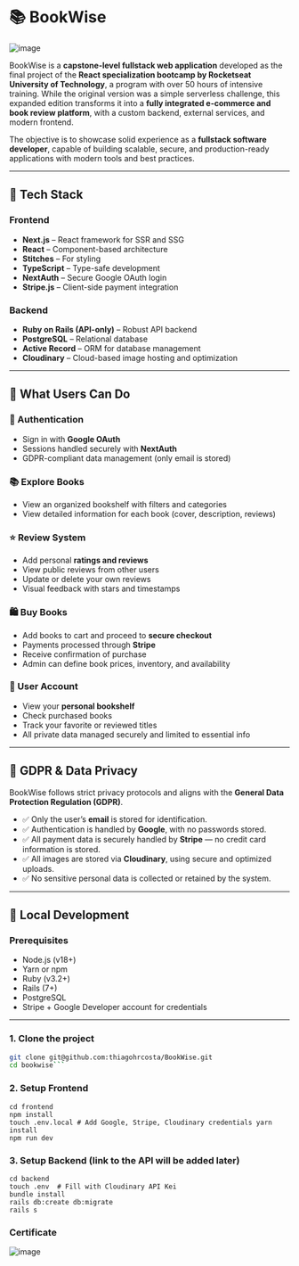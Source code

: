 # 📚 BookWise
![image](https://github.com/user-attachments/assets/46feac58-0d69-48f8-a4ab-86159066e8cc)

BookWise is a **capstone-level fullstack web application** developed as the final project of the **React specialization bootcamp by Rocketseat University of Technology**, a program with over 50 hours of intensive training. While the original version was a simple serverless challenge, this expanded edition transforms it into a **fully integrated e-commerce and book review platform**, with a custom backend, external services, and modern frontend.

The objective is to showcase solid experience as a **fullstack software developer**, capable of building scalable, secure, and production-ready applications with modern tools and best practices.

---

## 🚀 Tech Stack

### Frontend
- **Next.js** – React framework for SSR and SSG
- **React** – Component-based architecture
- **Stitches** – For styling
- **TypeScript** – Type-safe development
- **NextAuth** – Secure Google OAuth login
- **Stripe.js** – Client-side payment integration

### Backend
- **Ruby on Rails (API-only)** – Robust API backend
- **PostgreSQL** – Relational database
- **Active Record** – ORM for database management
- **Cloudinary** – Cloud-based image hosting and optimization

---

## 🧠 What Users Can Do

### 👤 Authentication
- Sign in with **Google OAuth**
- Sessions handled securely with **NextAuth**
- GDPR-compliant data management (only email is stored)

### 📚 Explore Books
- View an organized bookshelf with filters and categories
- View detailed information for each book (cover, description, reviews)

### ⭐ Review System
- Add personal **ratings and reviews**
- View public reviews from other users
- Update or delete your own reviews
- Visual feedback with stars and timestamps

### 🛍️ Buy Books
- Add books to cart and proceed to **secure checkout**
- Payments processed through **Stripe**
- Receive confirmation of purchase
- Admin can define book prices, inventory, and availability

### 💾 User Account
- View your **personal bookshelf**
- Check purchased books
- Track your favorite or reviewed titles
- All private data managed securely and limited to essential info

---

## 🔐 GDPR & Data Privacy

BookWise follows strict privacy protocols and aligns with the **General Data Protection Regulation (GDPR)**.

- ✅ Only the user’s **email** is stored for identification.
- ✅ Authentication is handled by **Google**, with no passwords stored.
- ✅ All payment data is securely handled by **Stripe** — no credit card information is stored.
- ✅ All images are stored via **Cloudinary**, using secure and optimized uploads.
- ✅ No sensitive personal data is collected or retained by the system.

---
## 🧪 Local Development

### Prerequisites

- Node.js (v18+)
- Yarn or npm
- Ruby (v3.2+)
- Rails (7+)
- PostgreSQL
- Stripe + Google Developer account for credentials

---

### 1. Clone the project

```bash
git clone git@github.com:thiagohrcosta/BookWise.git
cd bookwise```
```

### 2. Setup Frontend

```
cd frontend
npm install
touch .env.local # Add Google, Stripe, Cloudinary credentials yarn install
npm run dev
```

### 3. Setup Backend (link to the API will be added later)

```
cd backend
touch .env  # Fill with Cloudinary API Kei
bundle install
rails db:create db:migrate
rails s
```

### Certificate
![image](https://github.com/user-attachments/assets/bfa17895-d7c9-4d80-a60a-7ac7dc265017)

